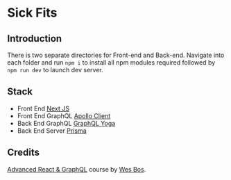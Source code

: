 # Sick Fits

## Introduction

There is two separate directories for Front-end and Back-end. Navigate into each folder and run `npm i` to install all npm modules required followed by `npm run dev` to launch dev server.

## Stack

- Front End [Next JS](https://nextjs.org/)
- Front End GraphQL [Apollo Client](https://www.apollographql.com/docs/react/)
- Back End GraphQL [GraphQL Yoga](https://github.com/prisma/graphql-yoga)
- Back End Server [Prisma](https://www.prisma.io/)

## Credits

[Advanced React & GraphQL](https://AdvancedReact.com) course by [Wes Bos](https://WesBos.com/).
